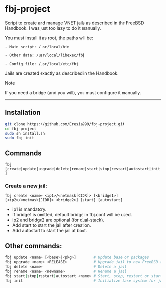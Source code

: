 # fbj-project
 
Script to create and manage VNET jails as described in the FreeBSD Handbook.
I was just too lazy to do it manually.

You must install it as root, the paths will be:

    - Main script: /usr/local/bin

    - Other data: /usr/local/libexec/fbj

    - Config file: /usr/local/etc/fbj

Jails are created exactly as described in the Handbook.

> [!NOTE]  
>If you need a bridge (and you will), you must configure it manually.

---

## Installation

```sh 
git clone https://github.com/Eresia999/fbj-project.git
cd fbj-project
sudo sh install.sh
sudo fbj init 
```

## Commands

`fbj [create|update|upgrade|delete|rename|start|stop|restart|autostart|init]`

### Create a new jail:

`fbj create <name> <ip1>/<netmask[CIDR]> [<bridge1>] [<ip2>/<netmask[CIDR]> <bridge2>] [start] [autostart]`

- ip1 is mandatory.
- If bridge1 is omitted, default bridge in fbj.conf will be used.
- ip2 and bridge2 are optional (for dual-stack).
- Add start to start the jail after creation.
- Add autostart to start the jail at boot.

## Other commands:
```sh
fbj update <name> [<base>|<pkg>]        # Update base or packages
fbj upgrade <name> <RELEASE>            # Upgrade jail to new FreeBSD release
fbj delete <name>                       # Delete a jail
fbj rename <name> <newname>             # Rename a jail
fbj start|stop|restart|autostart <name> # Start, stop, restart or start a jail at boot
fbj init                                # Initialize base system for jail creation 
```